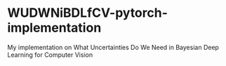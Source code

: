 # WUDWNiBDLfCV-pytorch-implementation
My implementation on What Uncertainties Do We Need in Bayesian Deep Learning for Computer Vision 
